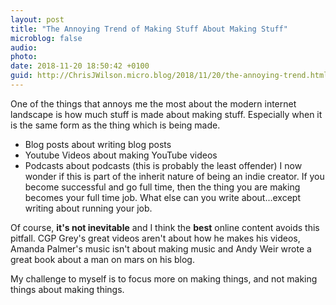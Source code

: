 ```yaml
---
layout: post
title: "The Annoying Trend of Making Stuff About Making Stuff"
microblog: false
audio: 
photo: 
date: 2018-11-20 18:50:42 +0100
guid: http://ChrisJWilson.micro.blog/2018/11/20/the-annoying-trend.html
---
```


One of the things that annoys me the most about the modern internet landscape is how much stuff is made about making stuff. Especially when it is the same form as the thing which is being made. 
- Blog posts about writing blog posts
- Youtube Videos about making YouTube videos
- Podcasts about podcasts (this is probably the least offender)
I now wonder if this is part of the inherit nature of being an indie creator. If you become successful and go full time, then the thing you are making becomes your full time job. What else can you write about...except writing about running your job. 

Of course, **it's not inevitable** and I think the **best** online content avoids this pitfall. CGP Grey's great videos aren't about how he makes his videos, Amanda Palmer's music isn't about making music and Andy Weir wrote a great book about a man on mars on his blog. 

My challenge to myself is to focus more on making things, and not making things about making things. 

